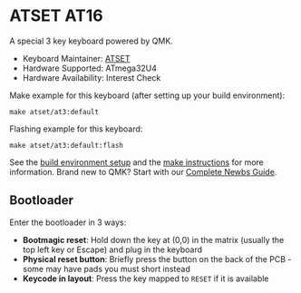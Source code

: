 # ATSET AT16

A special 3 key keyboard powered by QMK.

* Keyboard Maintainer: [ATSET](https://github.com/anubhavd7)
* Hardware Supported: ATmega32U4
* Hardware Availability: Interest Check

Make example for this keyboard (after setting up your build environment):

    make atset/at3:default

Flashing example for this keyboard:

    make atset/at3:default:flash

See the [build environment setup](https://docs.qmk.fm/#/getting_started_build_tools) and the [make instructions](https://docs.qmk.fm/#/getting_started_make_guide) for more information. Brand new to QMK? Start with our [Complete Newbs Guide](https://docs.qmk.fm/#/newbs).

## Bootloader

Enter the bootloader in 3 ways:

* **Bootmagic reset**: Hold down the key at (0,0) in the matrix (usually the top left key or Escape) and plug in the keyboard
* **Physical reset button**: Briefly press the button on the back of the PCB - some may have pads you must short instead
* **Keycode in layout**: Press the key mapped to `RESET` if it is available